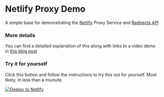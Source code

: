 # Netlify Proxy Demo

A simple base for demonstrating the [Netlify](https://netlify.com?utm_source=github&utm_medium=proxy-demo-pnh&utm_campaign=devex) Proxy Service and [Redirects API](https://docs.netlify.com/routing/redirects/?utm_source=github&utm_medium=proxy-demo-pnh&utm_campaign=devex)

### More details

You can find a detailed explanation of this along with links to a video demo in [this blog post](https://www.netlify.com/blog/2020/03/19/learn-how-to-add-jamstack-to-your-infrastructure-in-8-minutes/?utm_source=github&utm_medium=fcc-demos-pnh&utm_campaign=devex)


### Try it for yourself

Click this button and follow the instructions to try this out for yourself. Most likely, in less than a miunute.

[![Deploy to Netlify](https://www.netlify.com/img/deploy/button.svg)](https://app.netlify.com/start/deploy?repository=https://github.com/pmbeman/netlifyzer&utm_source=github&utm_medium=proxy-demo-pnh&utm_campaign=devex)

